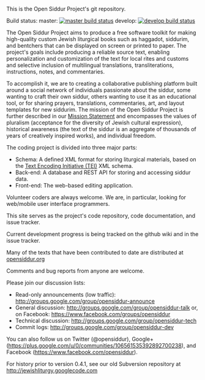 This is the Open Siddur Project's git repository.

Build status:
master: [![master build status](https://travis-ci.com/opensiddur/opensiddur.svg?branch=master)](https://travis-ci.org/opensiddur/opensiddur)
develop: [![develop build status](https://travis-ci.com/opensiddur/opensiddur.svg?branch=develop)](https://travis-ci.org/opensiddur/opensiddur)

The Open Siddur Project aims to produce a free software toolkit 
for making high-quality custom Jewish liturgical books such as 
haggadot, siddurim, and bentchers that can be displayed on screen 
or printed to paper. The project's goals include producing a 
reliable source text, enabling personalization and customization 
of the text for local rites and customs 
and selective inclusion of multilingual translations, transliterations, 
instructions, notes, and commentaries.

To accomplish it, we are to creating a collaborative publishing platform 
built around a social network of individuals passionate about the siddur, 
some wanting to craft their own siddur, 
others wanting to use it as an educational tool, 
or for sharing prayers, translations, commentaries, art, and layout templates 
for new siddurim. The mission of the Open Siddur Project is further 
described in our [Mission Statement](http://opensiddur.org/development/mission/) 
and encompasses the values of pluralism (acceptance for the diversity of 
Jewish cultural expression), 
historical awareness (the text of the siddur is an aggregate of 
thousands of years of creatively inspired works), 
and individual freedom.

The coding project is divided into three major parts:
* Schema: A defined XML format for storing liturgical materials, based on the 
[Text Encoding Initiative (TEI)](http://www.tei-c.org) XML schema.
* Back-end: A database and REST API for storing and accessing siddur data.
* Front-end: The web-based editing application.

Volunteer coders are always welcome. We are, in particular, 
looking for web/mobile user interface programmers.

This site serves as the project's code repository, 
code documentation, and issue tracker.

Current development progress is being tracked on the github wiki 
and in the issue tracker. 

Many of the texts that have been contributed to date are 
distributed at [opensiddur.org](http://opensiddur.org)

Comments and bug reports from anyone are welcome. 

Please join our discussion lists:
* Read-only announcements (low traffic): http://groups.google.com/group/opensiddur-announce
* General discussion: http://groups.google.com/group/opensiddur-talk or, on Facebook: https://www.facebook.com/groups/opensiddur
* Technical discussion: http://groups.google.com/group/opensiddur-tech
* Commit logs: http://groups.google.com/group/opensiddur-dev

You can also follow us on Twitter (@opensiddur), Google+ (https://plus.google.com/u/0/communities/106561535392892700238), and Facebook (https://www.facebook.com/opensiddur).

For history prior to version 0.4.1, see our old Subversion repository at http://jewishliturgy.googlecode.com
